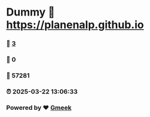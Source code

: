 # Dummy :link: https://planenalp.github.io 
### :page_facing_up: [3](https://planenalp.github.io/tag.html) 
### :speech_balloon: 0 
### :hibiscus: 57281 
### :alarm_clock: 2025-03-22 13:06:33 
### Powered by :heart: [Gmeek](https://github.com/Meekdai/Gmeek)
